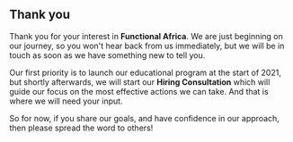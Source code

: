 ## Thank you

Thank you for your interest in **Functional Africa**. We are just beginning on our journey, so you won't hear back from us immediately, but we will be in touch as soon as we have something new to tell you.

Our first priority is to launch our educational program at the start of 2021, but shortly afterwards, we will start our **Hiring Consultation** which will guide our focus on the most effective actions we can take. And that is where we will need your input.

So for now, if you share our goals, and have confidence in our approach, then please spread the word to others!
